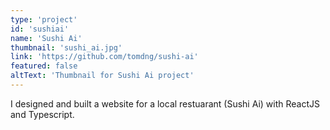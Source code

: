 ```yaml
---
type: 'project'
id: 'sushiai'
name: 'Sushi Ai'
thumbnail: 'sushi_ai.jpg'
link: 'https://github.com/tomdng/sushi-ai'
featured: false
altText: 'Thumbnail for Sushi Ai project'
---
```


I designed and built a website for a local restuarant (Sushi Ai) with ReactJS and Typescript.
